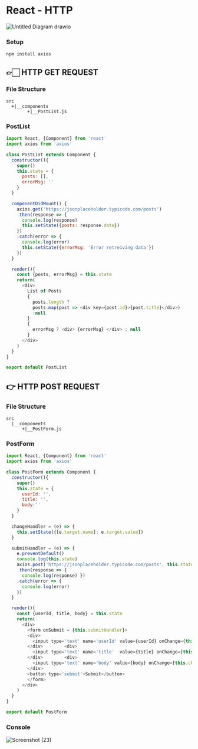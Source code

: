 # React - HTTP

![Untitled Diagram drawio](https://user-images.githubusercontent.com/61664827/138263199-c0569311-9792-46f5-afb4-a0432127485c.png)

### Setup
```
npm install axios
```
##  👉🏻 HTTP GET REQUEST

### File Structure
```
src
  +|__components
        +|__PostList.js
```

### PostList
```js
import React, {Component} from 'react'
import axios from 'axios'

class PostList extends Component {
  constructor(){
    super()
    this.state = {
      posts: [],
      errorMsg: ''
    }
  }

  componentDidMount() {
    axios.get('https://jsonplaceholder.typicode.com/posts')
    .then(response => { 
      console.log(response) 
      this.setState({posts: response.data}) 
    })
    .catch(error => {
      console.log(error)
      this.setState({errorMsg: 'Error retreiving data'})
    })
  }

  render(){
    const {posts, errorMsg} = this.state
    return(
      <div>
        List of Posts
        {
          posts.length ?
          posts.map(post => <div key={post.id}>{post.title}</div>)
          :null
        }
        {
          errorMsg ? <div> {errorMsg} </div> : null
        }
      </div>
    )
  }
}

export default PostList
```

## 👉 HTTP POST REQUEST

### File Structure
```
src
  |__components
      +|__PostForm.js
```

### PostForm
```js
import React, {Component} from 'react'
import axios from 'axios'

class PostForm extends Component {
  constructor(){
    super()
    this.state = {
      userId: '',
      title: '',
      body:''
    }
  }

  changeHandler = (e) => {
    this.setState({[e.target.name]: e.target.value})
  }

  submitHandler = (e) => {
    e.preventDefault()
    console.log(this.state)
    axios.post('https://jsonplaceholder.typicode.com/posts', this.state)
    .then(response => { 
      console.log(response) })
    .catch(error => {
      console.log(error)
    })
  }

  render(){
    const {userId, title, body} = this.state
    return(
      <div>
        <form onSubmit = {this.submitHandler}>
        <div>
          <input type='text' name='userId' value={userId} onChange={this.changeHandler}/>
        </div>        <div>
          <input type='text' name='title'  value={title} onChange={this.changeHandler}/>
        </div>        <div>
          <input type='text' name='body' value={body} onChange={this.changeHandler} />
        </div>
        <button type='submit'>Submit</button>
        </form>
      </div>
    )
  }
}

export default PostForm
```

### Console

![Screenshot (23)](https://user-images.githubusercontent.com/61664827/138266666-5bae12b5-2ed2-43b2-8ed2-c932452d3ded.png)

